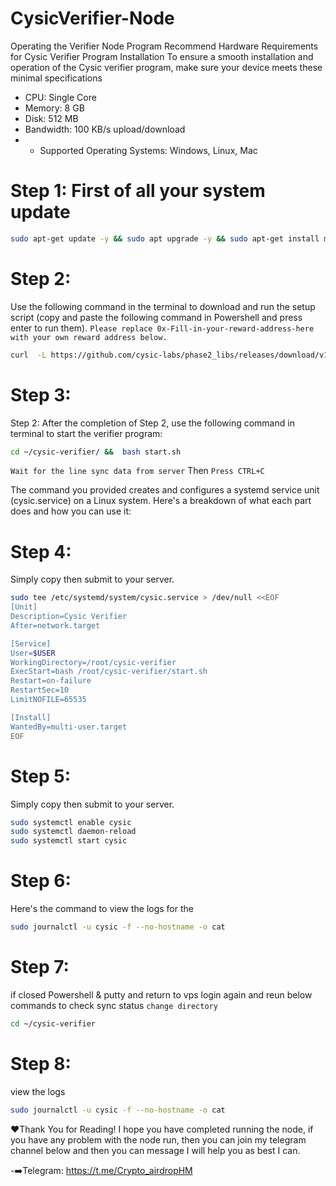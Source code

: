 # CysicVerifier-Node

Operating the Verifier Node Program
Recommend Hardware Requirements for Cysic Verifier Program Installation
To ensure a smooth installation and operation of the Cysic verifier program,
make sure your device meets these minimal specifications

- CPU: Single Core
- Memory: 8 GB
- Disk: 512 MB
- Bandwidth: 100 KB/s upload/download
- - Supported Operating Systems: Windows, Linux, Mac

# Step 1: First of all your system update
 ```bash
sudo apt-get update -y && sudo apt upgrade -y && sudo apt-get install make screen build-essential unzip lz4 gcc git jq -y
```
# Step 2: 
Use the following command in the terminal to download and run the setup script
(copy and paste the following command in Powershell and press enter to run them).
`Please replace 0x-Fill-in-your-reward-address-here with your own reward address below.`
```bash
curl  -L https://github.com/cysic-labs/phase2_libs/releases/download/v1.0.0/setup_linux.sh > ~/setup_linux.sh &&  bash ~/setup_linux.sh < EVM-WALLET >
```
# Step 3: 
Step 2: After the completion of Step 2, 
use the following command in terminal to start the verifier program:
```bash
cd ~/cysic-verifier/ &&  bash start.sh
```
`Wait for the line sync data from server` Then `Press CTRL+C`

The command you provided creates and configures a systemd service unit (cysic.service) 
on a Linux system. Here's a breakdown of what each part does and how you can use it:

# Step 4: 
Simply copy then submit to your server.
```bash
sudo tee /etc/systemd/system/cysic.service > /dev/null <<EOF
[Unit]
Description=Cysic Verifier
After=network.target

[Service]
User=$USER
WorkingDirectory=/root/cysic-verifier
ExecStart=bash /root/cysic-verifier/start.sh
Restart=on-failure
RestartSec=10
LimitNOFILE=65535

[Install]
WantedBy=multi-user.target
EOF
```
# Step 5: 
Simply copy then submit to your server.
```bash
sudo systemctl enable cysic
sudo systemctl daemon-reload
sudo systemctl start cysic
```
# Step 6:
Here's the command to view the logs for the
```bash
sudo journalctl -u cysic -f --no-hostname -o cat
```
# Step 7:
if closed Powershell & putty and return to vps login again and reun below commands to check sync status 
`change directory`
```bash
cd ~/cysic-verifier
```
# Step 8:
view the logs
```bash
sudo journalctl -u cysic -f --no-hostname -o cat
```
❤️Thank You for Reading!
I hope you have completed running the node,
if you have any problem with the node run,
then you can join my telegram channel below
and then you can message I will help you as best I can.

-➡️Telegram: https://t.me/Crypto_airdropHM
